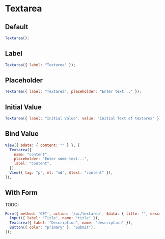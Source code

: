 # Textarea

## Default

```js
Textarea();
```

## Label

```js
Textarea({ label: "Textarea" });
```

## Placeholder

```js
Textarea({ label: "Textarea", placeholder: "Enter text..." });
```

## Initial Value

```js
Textarea({ label: "Initial Value", value: "Initial Text of textarea" });
```

## Bind Value

```js
View({ $data: { content: "" } }, [
  Textarea({
    name: "content",
    placeholder: "Enter some text...",
    label: "Content",
  }),
  View({ tag: "p", mt: "md", $text: "content" }),
]);
```

## With Form
TODO: 
```js
Form({ method: 'GET', action: '/ui/textarea', $data: { title: "", description: "" } }, [
  Input({ label: "Title", name: "title" }),
  Textarea({ label: "Description", name: "description" }),
  Button({ color: "primary" }, "Submit"),
]);
```
